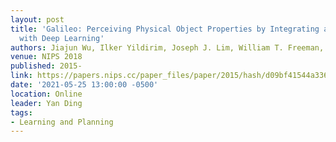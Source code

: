 ```yaml
---
layout: post
title: 'Galileo: Perceiving Physical Object Properties by Integrating a Physics Engine
  with Deep Learning'
authors: Jiajun Wu, Ilker Yildirim, Joseph J. Lim, William T. Freeman, Joshua B. Tenenbaum
venue: NIPS 2018
published: 2015-
link: https://papers.nips.cc/paper_files/paper/2015/hash/d09bf41544a3365a46c9077ebb5e35c3-Abstract.html
date: '2021-05-25 13:00:00 -0500'
location: Online
leader: Yan Ding
tags:
- Learning and Planning
---
```

